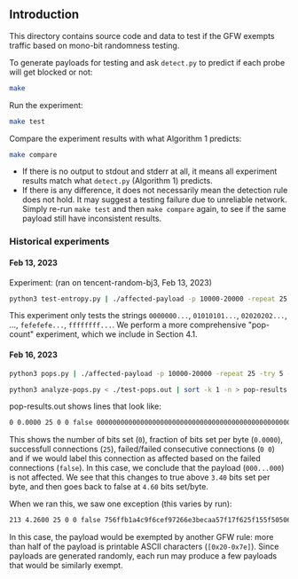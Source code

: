 ## Introduction

This directory contains source code and data to test if the GFW exempts traffic based on mono-bit randomness testing.

To generate payloads for testing and ask `detect.py` to predict if each probe will get blocked or not:

```sh
make
```

Run the experiment:

```sh
make test
```

Compare the experiment results with what Algorithm 1 predicts:

```sh
make compare
```

* If there is no output to stdout and stderr at all, it means all experiment results match what `detect.py` (Algorithm 1) predicts.
* If there is any difference, it does not necessarily mean the detection rule does not hold. It may suggest a testing failure due to unreliable network. Simply re-run `make test` and then `make compare` again, to see if the same payload still have inconsistent results.

### Historical experiments

#### Feb 13, 2023

Experiment: (ran on tencent-random-bj3, Feb 13, 2023)

```sh
python3 test-entropy.py | ./affected-payload -p 10000-20000 -repeat 25 -try 5 -worker 30 > test-entropy.out
```

This experiment only tests the strings `0000000...`, `01010101...`, `02020202...`, ..., `fefefefe...`, `ffffffff...`. We perform a more comprehensive "pop-count" experiment, which we include in Section 4.1.

#### Feb 16, 2023

```sh
python3 pops.py | ./affected-payload -p 10000-20000 -repeat 25 -try 5 -worker 30 > test-pops.out
```

```sh
python3 analyze-pops.py < ./test-pops.out | sort -k 1 -n > pop-results.out
```

pop-results.out shows lines that look like:

```txt
0 0.0000 25 0 0 false 0000000000000000000000000000000000000000000000000000000000000000000000000000000000000000000000000000
```

This shows the number of bits set (`0`), fraction of bits set per byte (`0.0000`), successfull connections (`25`), failed/failed consecutive connections (`0 0`) and if we would label this connection as affected based on the failed connections (`false`). In this case, we conclude that the payload (`000...000`) is not affected.
We see that this changes to true above `3.40` bits set per byte, and then goes back to false at `4.60` bits set/byte.

When we ran this, we saw one exception (this varies by run):

```txt
213 4.2600 25 0 0 false 756ffb1a4c9f6cef97266e3becaa57f17f625f155f505060754d65749711374d387fa160b49755719d7b5a9e101be2e36301
```

In this case, the payload would be exempted by another GFW rule: more than half of the payload is printable ASCII characters (`[0x20-0x7e]`). Since payloads are generated randomly, each run may produce a few payloads that would be similarly exempt.
